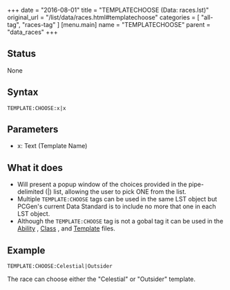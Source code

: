 +++
date = "2016-08-01"
title = "TEMPLATECHOOSE (Data: races.lst)"
original_url = "/list/data/races.html#templatechoose"
categories = [ "all-tag", "races-tag" ]
[menu.main]
    name = "TEMPLATECHOOSE"
    parent = "data_races"
+++

## Status

None

## Syntax

`TEMPLATE:CHOOSE:x|x`

## Parameters

-   x: Text (Template Name)



What it does
------------

-   Will present a popup window of the choices provided in the
    pipe-delimited (|) list, allowing the user to pick ONE from
    the list.
-   Multiple `TEMPLATE:CHOOSE` tags can be used in the same LST object
    but PCGen's current Data Standard is to include no more that one in
    each LST object.
-   Although the `TEMPLATE:CHOOSE` tag is not a gobal tag it can be used
    in the [Ability](/list/data/ability/templatechoose.html) ,
    [Class](/list/data/classes/templatechoose.html) , and
    [Template](/list/data/templates/templatechoose.html) files.

Example
-------

`TEMPLATE:CHOOSE:Celestial|Outsider`

The race can choose either the "Celestial" or "Outsider" template.

